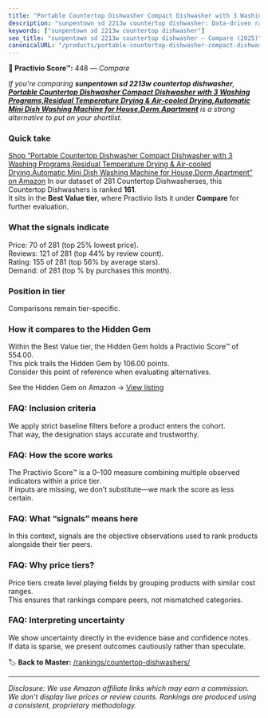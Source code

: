 ```yaml
---
title: "Portable Countertop Dishwasher Compact Dishwasher with 3 Washing Programs,Residual Temperature Drying & Air-cooled Drying,Automatic Mini Dish Washing Machine for House,Dorm,Apartment"
description: "sunpentown sd 2213w countertop dishwasher: Data-driven ranking using the Practivio Score™. Positioned by quality, value, demand, findability, momentum."
keywords: ["sunpentown sd 2213w countertop dishwasher"]
seo_title: "sunpentown sd 2213w countertop dishwasher — Compare (2025)"
canonicalURL: "/products/portable-countertop-dishwasher-compact-dishwasher-with-3-washing-programsresidual-temperature-drying-air-cooled-dryingautomatic-mini-dish-washing-machine-for-housedormapartment-B0DFTYT49R/"
---
```


**🛒 Practivio Score™:** 448 — _Compare_


*If you're comparing **sunpentown sd 2213w countertop dishwasher**, **[Portable Countertop Dishwasher Compact Dishwasher with 3 Washing Programs,Residual Temperature Drying & Air-cooled Drying,Automatic Mini Dish Washing Machine for House,Dorm,Apartment](https://www.amazon.com/dp/B0DFTYT49R?tag=practivio-20)** is a strong alternative to put on your shortlist.*
### Quick take
[Shop “Portable Countertop Dishwasher Compact Dishwasher with 3 Washing Programs,Residual Temperature Drying & Air-cooled Drying,Automatic Mini Dish Washing Machine for House,Dorm,Apartment” on Amazon](https://www.amazon.com/dp/B0DFTYT49R?tag=practivio-20)
In our dataset of 281 Countertop Dishwasherses, this Countertop Dishwashers is ranked **161**.  
It sits in the **Best Value tier**, where Practivio lists it under **Compare** for further evaluation.

### What the signals indicate
Price: 70 of 281 (top 25% lowest price).  
Reviews: 121 of 281 (top 44% by review count).  
Rating: 155 of 281 (top 56% by average stars).  
Demand:  of 281 (top % by purchases this month).

### Position in tier
Comparisons remain tier-specific.

### How it compares to the Hidden Gem
Within the Best Value tier, the Hidden Gem holds a Practivio Score™ of 554.00.  
This pick trails the Hidden Gem by 106.00 points.  
Consider this point of reference when evaluating alternatives.  

See the Hidden Gem on Amazon → [View listing](https://www.amazon.com/dp/B092DBTWCF?tag=practivio-20)

### FAQ: Inclusion criteria
We apply strict baseline filters before a product enters the cohort.  
That way, the designation stays accurate and trustworthy.

### FAQ: How the score works
The Practivio Score™ is a 0–100 measure combining multiple observed indicators within a price tier.  
If inputs are missing, we don’t substitute—we mark the score as less certain.

### FAQ: What “signals” means here
In this context, signals are the objective observations used to rank products alongside their tier peers.

### FAQ: Why price tiers?
Price tiers create level playing fields by grouping products with similar cost ranges.  
This ensures that rankings compare peers, not mismatched categories.

### FAQ: Interpreting uncertainty
We show uncertainty directly in the evidence base and confidence notes.  
If data is sparse, we present outcomes cautiously rather than speculate.

<!-- Missing template for Compare/CompareWithinPriceClass -->


🏷️ **Back to Master:** [/rankings/countertop-dishwashers/](/rankings/countertop-dishwashers/)

---
_Disclosure: We use Amazon affiliate links which may earn a commission. We don’t display live prices or review counts. Rankings are produced using a consistent, proprietary methodology._
